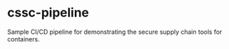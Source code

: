 # cssc-pipeline
Sample CI/CD pipeline for demonstrating the secure supply chain tools for containers.

